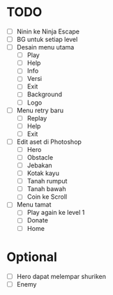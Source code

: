 # TODO

- [ ] Ninin ke Ninja Escape 
- [ ] BG untuk setiap level
- [ ] Desain menu utama
  - [ ] Play
  - [ ] Help
  - [ ] Info
  - [ ] Versi
  - [ ] Exit
  - [ ] Background
  - [ ] Logo
- [ ] Menu retry baru
  - [ ] Replay
  - [ ] Help
  - [ ] Exit
- [ ] Edit aset di Photoshop
  - [ ] Hero
  - [ ] Obstacle
  - [ ] Jebakan
  - [ ] Kotak kayu
  - [ ] Tanah rumput
  - [ ] Tanah bawah
  - [ ] Coin ke Scroll
- [ ] Menu tamat
  - [ ] Play again ke level 1
  - [ ] Donate
  - [ ] Home

# Optional

- [ ] Hero dapat melempar shuriken
- [ ] Enemy